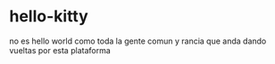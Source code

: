 # hello-kitty
no es hello world como toda la gente comun y rancia que anda dando vueltas por esta plataforma
